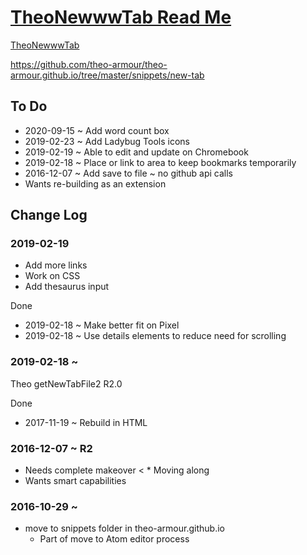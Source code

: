 
# [TheoNewwwTab Read Me]( #snippets/new-tab/README.md )



[TheoNewwwTab]( https://theo-armour.github.io/snippets/new-tab/ )

https://github.com/theo-armour/theo-armour.github.io/tree/master/snippets/new-tab

## To Do

* 2020-09-15 ~ Add word count box
* 2019-02-23 ~ Add Ladybug Tools icons
* 2019-02-19 ~ Able to edit and update on Chromebook
* 2019-02-18 ~ Place or link to area to keep bookmarks temporarily
* 2016-12-07 ~ Add save to file ~ no github api calls
* Wants re-building as an extension



## Change Log

### 2019-02-19

* Add more links
* Work on CSS
* Add thesaurus input

Done
* 2019-02-18 ~ Make better fit on Pixel
* 2019-02-18 ~ Use details elements to reduce need for scrolling

### 2019-02-18 ~

Theo getNewTabFile2 R2.0

Done
* 2017-11-19 ~ Rebuild in HTML

### 2016-12-07 ~ R2

* Needs complete makeover < * Moving along
* Wants smart capabilities


### 2016-10-29 ~

* move to snippets folder in theo-armour.github.io
	* Part of move to Atom editor process
